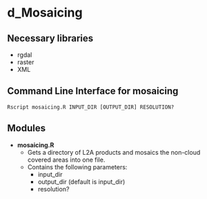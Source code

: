 # d_Mosaicing

## Necessary libraries
* rgdal
* raster
* XML

## Command Line Interface for mosaicing

    Rscript mosaicing.R INPUT_DIR [OUTPUT_DIR] RESOLUTION?

## Modules

* **mosaicing.R**
    * Gets a directory of L2A products and mosaics the non-cloud covered areas into one file.
    * Contains the following parameters:
        * input_dir
        * output_dir (default is input_dir)
        * resolution?